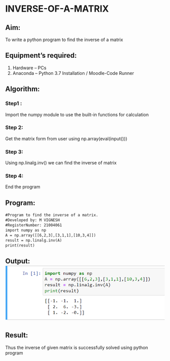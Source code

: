 # INVERSE-OF-A-MATRIX
## Aim:
To write a python program to find the inverse of a matrix
## Equipment’s required:
1. 	Hardware – PCs
2. 	Anaconda – Python 3.7 Installation / Moodle-Code Runner
## Algorithm:
### Step1 :  
Import the numpy module to use the built-in functions for calculation
### Step 2: 
Get the matrix form from user using np.array(eval(input()))
### Step 3: 
Using np.linalg.inv() we can find the inverse of matrix
### Step 4: 
End the program
## Program:
~~~
#Program to find the inverse of a matrix.
#Developed by: M VIGNESH
#RegisterNumber: 21004061
import numpy as np
A = np.array([[6,2,3],[3,1,1],[10,3,4]])
result = np.linalg.inv(A)
print(result)

~~~
## Output: ![SEC](exp3.png)
## Result:
Thus the inverse of given matrix is successfully solved using python program

